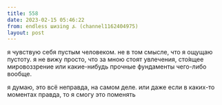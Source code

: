```yaml
---
title: 558
date: 2023-02-15 05:46:22
from: endless шизing ⍼ (channel1162404975)
layout: post
---
```


я чувствую себя пустым человеком. не в том смысле, что я ощущаю пустоту. 
я не вижу просто, что за мною стоят увлечения, сто́ящее мировоззрение или какие-нибудь прочные фундаменты чего-либо вообще.

я думаю, это всё неправда, на самом деле. или даже если в каких-то моментах правда, то я смогу это поменять
